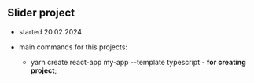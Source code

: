 ## Slider project

- started 20.02.2024

- main commands for this projects:
  - yarn create react-app my-app --template typescript - **for creating project**;
